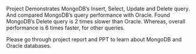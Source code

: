 Project Demonstrates MongoDB’s Insert, Select, Update and Delete query. And compared MongoDB’s query performance with Oracle.
Found MongoDB’s Delete query is 2 times slower than Oracle. Whereas, overall performance is 6 times faster, for other queries.

Please go through project report and PPT to learn about MongoDB and Oracle databases.
